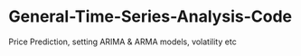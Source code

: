 # General-Time-Series-Analysis-Code
Price Prediction, setting ARIMA &amp; ARMA models, volatility etc 

